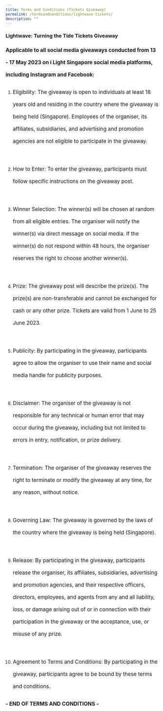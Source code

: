 ```yaml
---
title: Terms and Conditions (Tickets Giveaway)
permalink: /termsandconditions/lightwave-tickets/
description: ""
---
```

### Lightwave: Turning the Tide Tickets Giveaway

<p style="font-size:17px;line-height:40px"> <b>Applicable to all social media giveaways conducted from 13 - 17 May 2023 on i Light Singapore social media platforms, including Instagram and Facebook:</b>
</p>
<ol type="1">
<li><p style="font-size:17px; line-height:40px">Eligibility: The giveaway is open to individuals at least 18 years old and residing in the country where the giveaway is being held (Singapore). Employees of the organiser, its affiliates, subsidiaries, and advertising and promotion agencies are not eligible to participate in the giveaway.</p></li><br>
<li><p style="font-size:17px; line-height:40px">
How to Enter: To enter the giveaway, participants must follow specific instructions on the giveaway post.</p></li><br>
<li><p style="font-size:17px; line-height:40px">
Winner Selection: The winner(s) will be chosen at random from all eligible entries. The organiser will notify the winner(s) via direct message on social media. If the winner(s) do not respond within 48 hours, the organiser reserves the right to choose another winner(s).</p></li><br>
<li><p style="font-size:17px; line-height:40px">
Prize: The giveaway post will describe the prize(s). The prize(s) are non-transferable and cannot be exchanged for cash or any other prize. Tickets are valid from 1 June to 25 June 2023.</p></li><br>
<li><p style="font-size:17px; line-height:40px">
Publicity: By participating in the giveaway, participants agree to allow the organiser to use their name and social media handle for publicity purposes.</p></li><br>
<li><p style="font-size:17px; line-height:40px">
Disclaimer: The organiser of the giveaway is not responsible for any technical or human error that may occur during the giveaway, including but not limited to errors in entry, notification, or prize delivery.</p></li><br>
<li><p style="font-size:17px; line-height:40px">
Termination: The organiser of the giveaway reserves the right to terminate or modify the giveaway at any time, for any reason, without notice.</p></li><br>
<li><p style="font-size:17px; line-height:40px">
Governing Law: The giveaway is governed by the laws of the country where the giveaway is being held (Singapore).</p></li><br>
<li><p style="font-size:17px; line-height:40px">
Release: By participating in the giveaway, participants release the organiser, its affiliates, subsidiaries, advertising and promotion agencies, and their respective officers, directors, employees, and agents from any and all liability, loss, or damage arising out of or in connection with their participation in the giveaway or the acceptance, use, or misuse of any prize.</p></li><br>
<li><p style="font-size:17px; line-height:40px">
Agreement to Terms and Conditions: By participating in the giveaway, participants agree to be bound by these terms and conditions.</p></li></ol>
<p style="font-size:17px; line-height:40px"><b> - END OF TERMS AND CONDITIONS -</b></p>